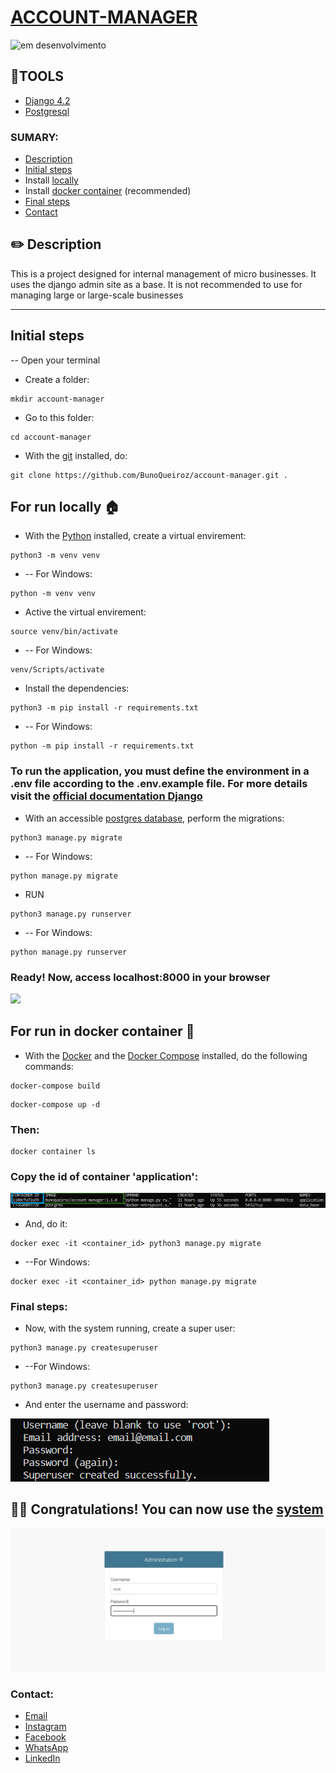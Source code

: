 # [ACCOUNT-MANAGER](https://github.com/BunoQueiroz/account-manager)
![em desenvolvimento](https://img.shields.io/badge/STATUS-DEVELOPING-brightgreen)

## 🔨TOOLS
* [Django 4.2](https://docs.djangoproject.com/en/4.2/)
* [Postgresql](https://www.postgresql.org/)

### SUMARY:
* [Description](#✏️-description)
* [Initial steps](#for-run-in-your-pc)
* Install [locally](#for-run-locally-🏠)
* Install [docker container](#for-run-in-docker-container-🐋) (recommended)
* [Final steps](#final-steps)
* [Contact](#contact)

## ✏️ Description
This is a project designed for internal management of micro businesses. It uses the django admin site as a base. It is not recommended to use for managing large or large-scale businesses

---

## Initial steps

-- Open your terminal

* Create a folder:
```
mkdir account-manager
```

* Go to this folder:
```
cd account-manager
```

* With the [git](https://git-scm.com/) installed, do:
```
git clone https://github.com/BunoQueiroz/account-manager.git .
```

## For run locally 🏠
* With the [Python](https://www.python.org/) installed, create a virtual envirement:

```
python3 -m venv venv
```

* -- For Windows:
```
python -m venv venv
```

* Active the virtual envirement:
```
source venv/bin/activate
```
* -- For Windows:
```
venv/Scripts/activate
```

* Install the dependencies:
```
python3 -m pip install -r requirements.txt
```

* -- For Windows:
```
python -m pip install -r requirements.txt
```

### To run the application, you must define the environment in a .env file according to the .env.example file. For more details visit the [official documentation Django](https://docs.djangoproject.com/en/4.2/)

* With an accessible [postgres database](https://www.postgresql.org/), perform the migrations:
```
python3 manage.py migrate
```

* -- For Windows:
```
python manage.py migrate
```

* RUN
```
python3 manage.py runserver
```
* -- For Windows:
```
python manage.py runserver
```

### Ready! Now, access localhost:8000 in your browser 
![](https://www.freecodecamp.org/portuguese/news/content/images/2022/09/DjangoRocket.gif)

## For run in docker container 🐋

* With the [Docker](https://docs.docker.com/) and the [Docker Compose](https://docs.docker.com/get-started/08_using_compose/) installed, do the following commands:
```
docker-compose build
```
```
docker-compose up -d
```

### Then:
```
docker container ls
```

### Copy the id of container 'application':
![](https://raw.githubusercontent.com/BunoQueiroz/images-and-gifs/625a9218e86e2d9a405f8dcdc7e8f2e47e8e5253/container-account-manager.png)
* And, do it:
```
docker exec -it <container_id> python3 manage.py migrate
```

* --For Windows:
```
docker exec -it <container_id> python manage.py migrate
```

### Final steps:
* Now, with the system running, create a super user:
```
python3 manage.py createsuperuser
```

* --For Windows:
```
python3 manage.py createsuperuser
```

* And enter the username and password:

![](https://raw.githubusercontent.com/BunoQueiroz/images-and-gifs/master/create-super-user.png)

## 👏👏 Congratulations! You can now use the [system](http://localhost:8000)
![](https://raw.githubusercontent.com/BunoQueiroz/images-and-gifs/master/login-django.png)

### Contact:
* [Email](https://maito:bs8872491@gmail.com/)
* [Instagram](https://www.instagram.com/bruno.castro.q/)
* [Facebook](https://www.facebook.com/brunodecastro.castroqueiroz)
* [WhatsApp](https://api.whatsapp.com/send?phone=5585981639630)
* [LinkedIn](https://www.linkedin.com/in/bruno-de-castro-queiroz-47a911225/)
